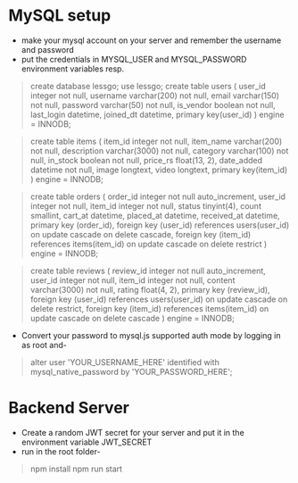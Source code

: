 # MySQL setup
- make your mysql account on your server and remember the username and password
- put the credentials in MYSQL_USER and MYSQL_PASSWORD environment variables resp.
> create database lessgo;
> use lessgo;
> create table users (
>    user_id integer not null,
>    username varchar(200) not null,
>    email varchar(150) not null,
>    password varchar(50) not null,
>    is_vendor boolean not null,
>    last_login datetime,
>    joined_dt datetime,
>    primary key(user_id)
>)
> engine = INNODB;

> create table items (
>    item_id integer not null,
>    item_name varchar(200) not null,
>    description varchar(3000) not null,
>    category varchar(100) not null,
>    in_stock boolean not null,
>    price_rs float(13, 2),
>    date_added datetime not null,
>    image longtext,
>    video longtext,
>    primary key(item_id)
>)
> engine = INNODB;

> create table orders (
>    order_id integer not null auto_increment,
>    user_id integer not null,
>    item_id integer not null,
>    status tinyint(4),
>    count smallint,
>    cart_at datetime,
>    placed_at datetime,
>    received_at datetime,
>    primary key (order_id),
>    foreign key (user_id) references users(user_id) on update cascade on delete cascade,
>    foreign key (item_id) references items(item_id) on update cascade on delete restrict
>)
> engine = INNODB;

> create table reviews (
>    review_id integer not null auto_increment,
>    user_id integer not null,
>    item_id integer not null,
>    content varchar(3000) not null,
>    rating float(4, 2),
>    primary key (review_id),
>    foreign key (user_id) references users(user_id) on update cascade on delete restrict,
>    foreign key (item_id) references items(item_id) on update cascade on delete cascade
>)
> engine = INNODB;

- Convert your password to mysql.js supported auth mode by logging in as root and-
> alter user 'YOUR_USERNAME_HERE' identified with mysql_native_password by 'YOUR_PASSWORD_HERE';

# Backend Server
- Create a random JWT secret for your server and put it in the environment variable JWT_SECRET
- run in the root folder-
> npm install
> npm run start